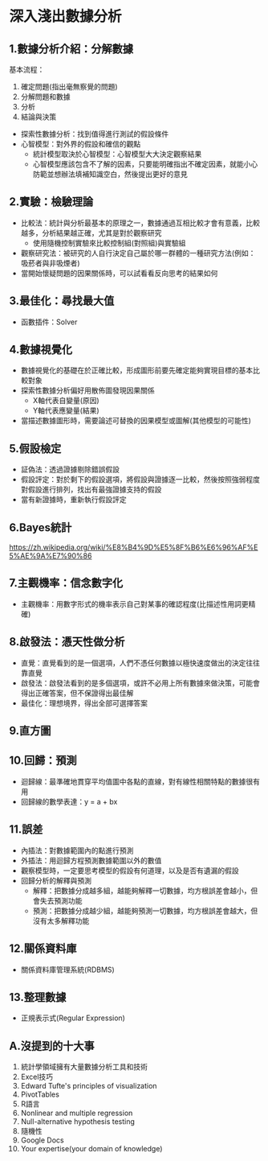 # 深入淺出數據分析
## 1.數據分析介紹：分解數據
基本流程：
1. 確定問題(指出毫無察覺的問題)
2. 分解問題和數據
3. 分析
4. 結論與決策

* 探索性數據分析：找到值得進行測試的假設條件
* 心智模型：對外界的假設和確信的觀點
  * 統計模型取決於心智模型：心智模型大大決定觀察結果
  * 心智模型應該包含不了解的因素，只要能明確指出不確定因素，就能小心防範並想辦法填補知識空白，然後提出更好的意見
## 2.實驗：檢驗理論
* 比較法：統計與分析最基本的原理之一，數據通過互相比較才會有意義，比較越多，分析結果越正確，尤其是對於觀察研究
  * 使用隨機控制實驗來比較控制組(對照組)與實驗組
* 觀察研究法：被研究的人自行決定自己屬於哪一群體的一種研究方法(例如：吸菸者與非吸煙者)
* 當開始懷疑問題的因果關係時，可以試看看反向思考的結果如何
## 3.最佳化：尋找最大值
* 函數插件：Solver
## 4.數據視覺化
* 數據視覺化的基礎在於正確比較，形成圖形前要先確定能夠實現目標的基本比較對象
* 探索性數據分析偏好用散佈圖發現因果關係
  * X軸代表自變量(原因)
  * Y軸代表應變量(結果)
* 當描述數據圖形時，需要論述可替換的因果模型或圖解(其他模型的可能性)
## 5.假設檢定
* 証偽法：透過證據剔除錯誤假設
* 假設評定：對於剩下的假設選項，將假設與證據逐一比較，然後按照強弱程度對假設進行排列，找出有最強證據支持的假設
* 當有新證據時，重新執行假設評定
## 6.Bayes統計
https://zh.wikipedia.org/wiki/%E8%B4%9D%E5%8F%B6%E6%96%AF%E5%AE%9A%E7%90%86
## 7.主觀機率：信念數字化
* 主觀機率：用數字形式的機率表示自己對某事的確認程度(比描述性用詞更精確)
## 8.啟發法：憑天性做分析
* 直覺：直覺看到的是一個選項，人們不憑任何數據以極快速度做出的決定往往靠直覺
* 啟發法：啟發法看到的是多個選項，或許不必用上所有數據來做決策，可能會得出正確答案，但不保證得出最佳解
* 最佳化：理想境界，得出全部可選擇答案
## 9.直方圖
## 10.回歸：預測
* 迴歸線：最準確地貫穿平均值圖中各點的直線，對有線性相關特點的數據很有用
* 回歸線的數學表達：y = a + bx
## 11.誤差
* 內插法：對數據範圍內的點進行預測
* 外插法：用迴歸方程預測數據範圍以外的數值
* 觀察模型時，一定要思考模型的假設有何道理，以及是否有遺漏的假設
* 回歸分析的解釋與預測
  * 解釋：把數據分成越多組，越能夠解釋一切數據，均方根誤差會越小，但會失去預測功能
  * 預測：把數據分成越少組，越能夠預測一切數據，均方根誤差會越大，但沒有太多解釋功能
## 12.關係資料庫
* 關係資料庫管理系統(RDBMS)
## 13.整理數據
* 正規表示式(Regular Expression)
## A.沒提到的十大事
1. 統計學領域擁有大量數據分析工具和技術
2. Excel技巧
3. Edward Tufte's principles of visualization
4. PivotTables
5. R語言
6. Nonlinear and multiple regression
7. Null-alternative hypothesis testing
8. 隨機性
9. Google Docs
10. Your expertise(your domain of knowledge)
